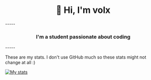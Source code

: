 <h1 align="center">👋 Hi, I'm volx</h1>
-----

<h3 align="center">I'm a student passionate about coding</h3>
-----



These are my stats. I don't use GitHub much so these stats might not change at all :)


[![My stats](https://github-readme-stats.vercel.app/api?username=vo1x&show_icons=true&theme=material-palenight)](https://github.com/anuraghazra/github-readme-stats)


